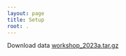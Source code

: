 ```yaml
---
layout: page
title: Setup
root: .
---
```

Download data [workshop_2023a.tar.gz](https://github.com/ComputeCanada/molmodsim-amber-md-lesson/releases/download/workshop-2021-04/workshop_2023a.tar.gz)

